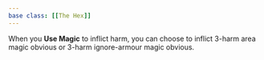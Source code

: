 ```yaml
---
base class: [[The Hex]]
---
```

When you **Use Magic** to inflict harm, you can choose to inflict 3-harm area magic obvious or 3-harm ignore-armour magic obvious. 